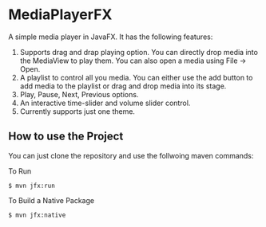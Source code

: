 MediaPlayerFX
=============

A simple media player in JavaFX. It has the following features:

1. Supports drag and drap playing option. You can directly drop media into the MediaView to play them. You can also open a media using File -> Open.
2. A playlist to control all you media. You can either use the add button to add media to the playlist or drag and drop media into its stage.
3. Play, Pause, Next, Previous options.
4. An interactive time-slider and volume slider control.
5. Currently supports just one theme.

How to use the Project
----------------------

You can just clone the repository and use the follwoing maven commands:

To Run
                    
    $ mvn jfx:run

To Build a Native Package 

    $ mvn jfx:native 
